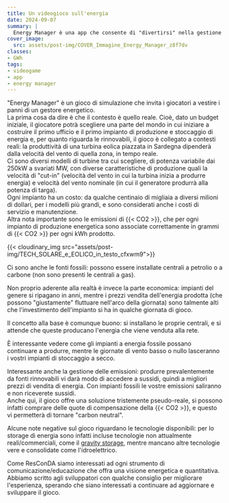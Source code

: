 ```yaml
---
title: Un videogioco sull'energia
date: 2024-09-07
summary: |
  Energy Manager è una app che consente di "divertirsi" nella gestione di sistemi di produzione energetica. Ci sono spunti interessanti e diverse inesattezze, ma fornisce un'esperienza positiva e anche educativa (a differenza di tante altre app).
cover_image:
  src: assets/post-img/COVER_Immagine_Energy_Manager_z8f7dv
classes:
- GWh
tags:
- videogame
- app
- energy manager
---
```


\"Energy Manager\" è un gioco di simulazione che invita i giocatori a vestire i panni di un gestore energetico.  
La prima cosa da dire è che il contesto è quello reale. Cioè, dato un budget iniziale, il giocatore potrà scegliere una parte del mondo in cui iniziare a costruire il primo ufficio e il primo impianto di produzione e stoccaggio di energia e, per quanto riguarda le rinnovabili, il gioco è collegato a contesti reali: la produttività di una turbina eolica piazzata in Sardegna dipenderà dalla velocità del vento di quella zona, in tempo reale.  
Ci sono diversi modelli di turbine tra cui scegliere, di potenza variabile dai 250kW a svariati MW, con diverse caratteristiche di produzione quali la velocità di "cut-in" (velocità del vento in cui la turbina inizia a produrre energia) e velocità del vento nominale (in cui il generatore produrrà alla potenza di targa).  
Ogni impianto ha un costo: da qualche centinaio di migliaia a diversi milioni di dollari, per i modelli più grandi, e sono considerati anche i costi di servizio e manutenzione.  
Altra nota importante sono le emissioni di {{< CO2 >}}, che per ogni impianto di produzione energetica sono associate correttamente in grammi di {{< CO2 >}} per ogni kWh prodotto.

{{< cloudinary_img src="assets/post-img/TECH_SOLARE_e_EOLICO_in_testo_cfxwm9">}}

Ci sono anche le fonti fossili: possono essere installate centrali a petrolio o a carbone (non sono presenti le centrali a gas).

Non proprio aderente alla realtà è invece la parte economica: impianti del genere si ripagano in anni, mentre i prezzi vendita dell'energia prodotta (che possono "giustamente" fluttuare nell'arco della giornata) sono talmente alti che l'investimento dell'impianto si ha in qualche giornata di gioco.

Il concetto alla base è comunque buono: si installano le proprie centrali, e si attende che queste producano l'energia che viene venduta alla rete.

È interessante vedere come gli impianti a energia fossile possano continuare a produrre, mentre le giornate di vento basso o nullo lasceranno i vostri impianti di stoccaggio a secco.

Interessante anche la gestione delle emissioni: produrre prevalentemente da fonti rinnovabili vi darà modo di accedere a sussidi, quindi a migliori prezzi di vendita di energia. Con impianti fossili le vostre emissioni saliranno e non riceverete sussidi.  
Anche qui, il gioco offre una soluzione tristemente pseudo-reale, si possono infatti comprare delle quote di compensazione della {{< CO2 >}}, e questo vi permetterà di tornare "carbon neutral".

Alcune note negative sul gioco riguardano le tecnologie disponibili: per lo storage di energia sono infatti incluse tecnologie non attualmente reali/commerciali, come il [gravity storage](https://en.wikipedia.org/wiki/Gravity_battery), mentre mancano altre tecnologie vere e consolidate come l'idroelettrico.

Come ResConDA siamo interessati ad ogni strumento di comunicazione/educazione che offra una visione energetica e quantitativa. Abbiamo scritto agli sviluppatori con qualche consiglio per migliorare l'esperienza, sperando che siano interessati a continuare ad aggiornare e sviluppare il gioco.

<!--
  created 2024-09-07 21:43:01.303329 +0200 CEST m=+0.068278085
-->